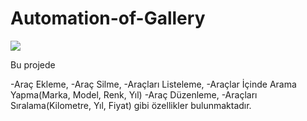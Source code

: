 # Automation-of-Gallery

![](http://www.semihunal.com.tr/wp-content/uploads/2018/10/galeriotomasyonu.png)


Bu projede

-Araç Ekleme,
-Araç Silme,
-Araçları Listeleme,
-Araçlar İçinde Arama Yapma(Marka, Model, Renk, Yıl)
-Araç Düzenleme,
-Araçları Sıralama(Kilometre, Yıl, Fiyat)
gibi özellikler bulunmaktadır.
